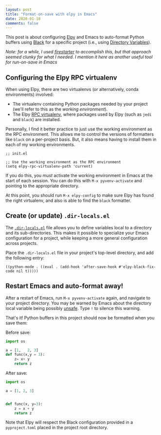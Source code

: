 ```yaml
---
layout: post
title: "Format-on-save with elpy in Emacs"
date: 2020-01-18
comments: false
---
```


This post is about configuring [Elpy](https://elpy.readthedocs.io/en/latest/)
and Emacs to auto-format Python buffers using [Black](https://github.com/psf/black)
for a specific project (i.e., using [Directory Variables][directory-variables]).


*Note: for a while, I used [firestarter][firestarter] to accomplish this,
but that approach seemed clunky for what I needed.
I mention it here as another useful tool for run-on-save in Emacs*

## Configuring the Elpy RPC virtualenv

When using Elpy, there are two virtualenvs (or alternatively, conda environments)
involved:

- The virtualenv containing Python packages needed by your project
  (we'll refer to this as the *working environment*).
- The Elpy [RPC virtualenv](https://elpy.readthedocs.io/en/latest/concepts.html#the-rpc-process), where packages used by Elpy (such as `jedi` and `black`) are installed.

Personally, I find it better practice to just use the working environment
as the RPC environment. This allows me to control the versions of formatters
like `black` on a per-project basis. But, it also means having to install
them in each of my working environments.

```elisp
;; init.el

;; Use the working environment as the RPC environment
(setq elpy-rpc-virtualenv-path 'current)
```

If you do this, you *must* activate the working environment in Emacs
at the start of each session.
You can do this with `M-x pyvenv-activate` and pointing to the appropriate directory.

At this point, you should run `M-x elpy-config` to make sure
Elpy has found the right virtualenv,
and also is able to find the `black` formatter.

## Create (or update) `.dir-locals.el`

The [`.dir-locals.el`][directory-variables] file allows you to define variables
local to a directory and its sub-directories.
This makes it possible to specialize your Emacs configuration for a project,
while keeping a more general configuration across projects.

Place the `.dir-locals.el` file in your project's top-level directory,
and add the following entry:

```elisp
((python-mode . ((eval . (add-hook 'after-save-hook #'elpy-black-fix-code nil t)))))
```

## Restart Emacs and auto-format away!

After a restart of Emacs, run `M-x pyvenv-activate` again,
and navigate to your project directory.
You may be warned by Emacs about the directory local variable
being possibly [unsafe][safe-file-variables].
Type `!` to silence this warning.

That's it! Python buffers in this project should now be formatted
when you save them:

Before save:

```python
import os

a = [1,   2, 3]
def func(x,y = 3):
    z= x+ y
    return z
```

After save:

```python
import os

a = [1, 2, 3]


def func(x, y=3):
    z = x + y
    return z
```

Note that Elpy will respect the Black configuration provided in
a `pyproject.toml` placed in the project root directory.


[directory-variables]: https://www.gnu.org/software/emacs/manual/html_node/emacs/Directory-Variables.html
[safe-file-variables]: https://www.gnu.org/software/emacs/manual/html_node/emacs/Safe-File-Variables.html#Safe-File-Variables
[firestarter]: https://github.com/wasamasa/firestarter
